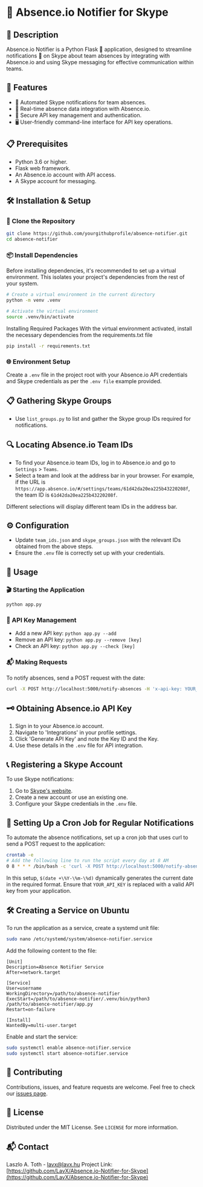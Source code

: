 
# 🚀 Absence.io Notifier for Skype

## 📝 Description
Absence.io Notifier is a Python Flask 🐍 application, designed to streamline notifications 📣 on Skype about team absences by integrating with Absence.io and using Skype messaging for effective communication within teams.

## 🌟 Features
- 🤖 Automated Skype notifications for team absences.
- 📅 Real-time absence data integration with Absence.io.
- 🔐 Secure API key management and authentication.
- 🖥️ User-friendly command-line interface for API key operations.

## 📋 Prerequisites
- Python 3.6 or higher.
- Flask web framework.
- An Absence.io account with API access.
- A Skype account for messaging.

## 🛠 Installation & Setup

### 📡 Clone the Repository
```bash
git clone https://github.com/yourgithubprofile/absence-notifier.git
cd absence-notifier
```

### 📦 Install Dependencies
Before installing dependencies, it's recommended to set up a virtual environment. This isolates your project's dependencies from the rest of your system.

```bash
# Create a virtual environment in the current directory
python -m venv .venv

# Activate the virtual environment
source .venv/bin/activate
```

Installing Required Packages
With the virtual environment activated, install the necessary dependencies from the requirements.txt file

```bash
pip install -r requirements.txt
```

### 🌐 Environment Setup
Create a `.env` file in the project root with your Absence.io API credentials and Skype credentials as per the `.env file` example provided.

## 📋 Gathering Skype Groups
- Use `list_groups.py` to list and gather the Skype group IDs required for notifications.

## 🔍 Locating Absence.io Team IDs
- To find your Absence.io team IDs, log in to Absence.io and go to `Settings` > `Teams`.
- Select a team and look at the address bar in your browser. For example, if the URL is `https://app.absence.io/#/settings/teams/61d42da20ea225b43220208f`, the team ID is `61d42da20ea225b43220208f`.

Different selections will display different team IDs in the address bar.

## ⚙️ Configuration
- Update `team_ids.json` and `skype_groups.json` with the relevant IDs obtained from the above steps.
- Ensure the `.env` file is correctly set up with your credentials.

## 🚀 Usage

### 🎬 Starting the Application
```bash
python app.py
```

### 🔑 API Key Management
- Add a new API key: `python app.py --add`
- Remove an API key: `python app.py --remove [key]`
- Check an API key: `python app.py --check [key]`

### 📬 Making Requests
To notify absences, send a POST request with the date:

```bash
curl -X POST http://localhost:5000/notify-absences -H 'x-api-key: YOUR_API_KEY' -H 'Content-Type: application/json' -d '{"date": "2024-01-20"}'
```

## 🗝 Obtaining Absence.io API Key
1. Sign in to your Absence.io account.
2. Navigate to 'Integrations' in your profile settings.
3. Click 'Generate API Key' and note the Key ID and the Key.
4. Use these details in the `.env` file for API integration.

## 📞 Registering a Skype Account
To use Skype notifications:
1. Go to [Skype's website](https://www.skype.com).
2. Create a new account or use an existing one.
3. Configure your Skype credentials in the `.env` file.

## 🔄 Setting Up a Cron Job for Regular Notifications
To automate the absence notifications, set up a cron job that uses curl to send a POST request to the application:
```bash
crontab -e
# Add the following line to run the script every day at 8 AM
0 8 * * * /bin/bash -c 'curl -X POST http://localhost:5000/notify-absences -H "x-api-key: YOUR_API_KEY" -H "Content-Type: application/json" -d "{\"date\": \"$(date +\%Y-\%m-\%d)\"}" >> /path/to/logfile.log 2>&1'
```
In this setup, `$(date +\%Y-\%m-\%d)` dynamically generates the current date in the required format. Ensure that `YOUR_API_KEY` is replaced with a valid API key from your application.


## 🛠 Creating a Service on Ubuntu
To run the application as a service, create a systemd unit file:

```bash
sudo nano /etc/systemd/system/absence-notifier.service
```

Add the following content to the file:

```
[Unit]
Description=Absence Notifier Service
After=network.target

[Service]
User=username
WorkingDirectory=/path/to/absence-notifier
ExecStart=/path/to/absence-notifier/.venv/bin/python3 /path/to/absence-notifier/app.py
Restart=on-failure

[Install]
WantedBy=multi-user.target
```

Enable and start the service:

```bash
sudo systemctl enable absence-notifier.service
sudo systemctl start absence-notifier.service
```

## 👐 Contributing
Contributions, issues, and feature requests are welcome. Feel free to check our [issues page](https://github.com/LavX/Absence.io-Notifier-for-Skype/issues).

## 📜 License
Distributed under the MIT License. See `LICENSE` for more information.

## 📬 Contact
Laszlo A. Toth - [lavx@lavx.hu](mailto:lavx@lavx.hu)
Project Link: [https://github.com/LavX/Absence.io-Notifier-for-Skype](https://github.com/LavX/Absence.io-Notifier-for-Skype)
